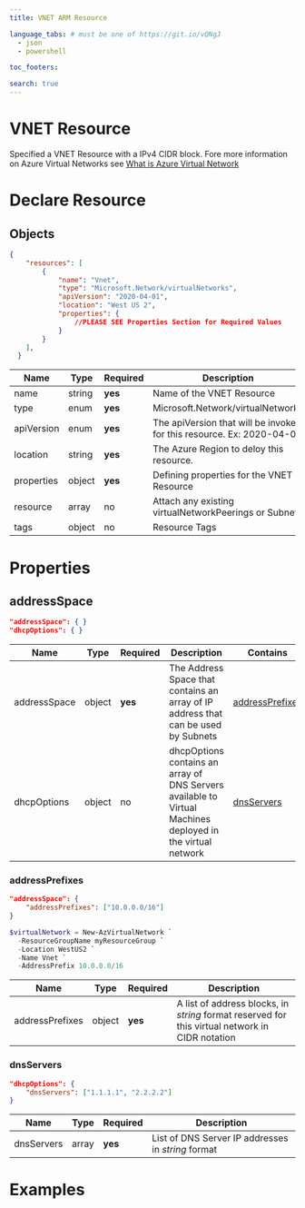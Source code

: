 ```yaml
---
title: VNET ARM Resource

language_tabs: # must be one of https://git.io/vQNgJ
  - json
  - powershell

toc_footers:

search: true
---
```


# VNET Resource

Specified a VNET Resource with a IPv4 CIDR block.  Fore more information on Azure Virtual Networks see [What is Azure Virtual Network](https://docs.microsoft.com/en-us/azure/virtual-network/virtual-networks-overview)

# Declare Resource

## Objects

```json
{
    "resources": [  
        {
            "name": "Vnet",
            "type": "Microsoft.Network/virtualNetworks",
            "apiVersion": "2020-04-01",
            "location": "West US 2",
            "properties": { 
                //PLEASE SEE Properties Section for Required Values
            }
        }
    ],
  }
```


Name | Type | Required | Description
--------- | ------- |  ------- | -----------
name | string | **yes** | Name of the VNET Resource
type | enum | **yes** | Microsoft.Network/virtualNetworks
apiVersion | enum | **yes** | The apiVersion that will be invoked for this resource.  Ex: 2020-04-01
location | string | **yes** | The Azure Region to deloy this resource. 
properties | object | **yes** | Defining properties for the VNET Resource
resource | array | no | Attach any existing virtualNetworkPeerings or Subnets
tags | object | no | Resource Tags

# Properties

## addressSpace

```json
"addressSpace": { } 
"dhcpOptions": { }
```

Name | Type | Required | Description | Contains
---- | ----- | ---- | ---- | ----
addressSpace | object | **yes** | The Address Space that contains an array of IP address that can be used by Subnets | [addressPrefixes](#addressPrefixes)
dhcpOptions | object | no | dhcpOptions contains an array of DNS Servers available to Virtual Machines deployed in the virtual network | [dnsServers](#dnsServers)

### addressPrefixes


```json
"addressSpace": {
    "addressPrefixes": ["10.0.0.0/16"]
}
```

```powershell
$virtualNetwork = New-AzVirtualNetwork `
  -ResourceGroupName myResourceGroup `
  -Location WestUS2 `
  -Name Vnet `
  -AddressPrefix 10.0.0.0/16
```

Name | Type | Required | Description
---- | ----- | ---- | ----
addressPrefixes | object | **yes** | A list of address blocks, in *string* format reserved for this virtual network in CIDR notation

### dnsServers

```json
"dhcpOptions": {
    "dnsServers": ["1.1.1.1", "2.2.2.2"]
}
```

Name | Type | Required | Description
---- | ----- | ---- | ----
dnsServers | array | **yes** | List of DNS Server IP addresses in *string* format

# Examples
